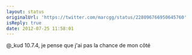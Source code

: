 ```yaml
---
layout: status
originalUrl: 'https://twitter.com/marcgg/status/228096766950645760'
isReply: true
date: 2012-07-25 11:58:01
---
```


@_kud 10.7.4, je pense que j'ai pas la chance de mon côté
